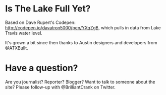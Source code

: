 # Is The Lake Full Yet?

Based on Dave Rupert's Codepen: http://codepen.io/davatron5000/pen/YXqZgB, which pulls in data from Lake Travis water level.

It's grown a bit since then thanks to Austin designers and developers from @ATXBuilt. 

# Have a question?

Are you journalist? Reporter? Blogger? Want to talk to someone about the site? Please follow-up with @BrilliantCrank on Twitter. 
